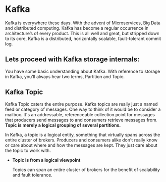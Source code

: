 # Kafka
Kafka is everywhere these days. With the advent of Microservices, Big Data and distributed computing. Kafka has become a regular occurrence in architecture’s of every product. This is all well and great, but stripped down to its core, Kafka is a distributed, horizontally scalable, fault-tolerant commit log.

## Lets proceed with Kafka storage internals:
You have some basic understanding about Kafka. With reference to storage in Kafka, you’ll always hear two terms, Partition and Topic.

 ## Kafka Topic
 Kafka Topic caters the entire purpose. Kafka topics are really just a named feed or category of messages. One way to think of it would be to consider a mailbox. It's an addressable, referenceable collection point for messages that producers send messages to and consumers retrieve messages from. **Topic is merely a logical grouping of several partitions.** 

In Kafka, a topic is a logical entity, something that virtually spans across the entire cluster of brokers. Producers and consumers alike don't really know or care about where and how the messages are kept. They just care about the topic to work with.

 - **Topic is from a logical viewpoint**
 
	 Topics can span an entire cluster of brokers for the benefit of scalability and fault tolerance.
	 
	 

<!--stackedit_data:
eyJoaXN0b3J5IjpbODM4ODA0NTg5LC0yMDU0NDg2NjgxLC00Nz
A0NTI2MDgsNjUwODk4MTgsLTIwODg3NDY2MTIsLTIwODg3NDY2
MTIsLTExNzE5Mjg0NSw5MzMzMDk3ODcsMTIxODQ3NjUwOSwtMT
czODQxNDAzLC04ODEwNDI1NjEsLTIwMTQzMjI4MzUsLTM3MzMy
NzU0NywyMzY5MTg0NDUsLTg1MTA4MDg1NSwtMTk3NTY4MTUzNC
wtMjAzNTgyMDM0NiwtNDUzODQ2MjY0LC0xODA4MzMxMTk0LDY1
OTI1Njk5Nl19
-->